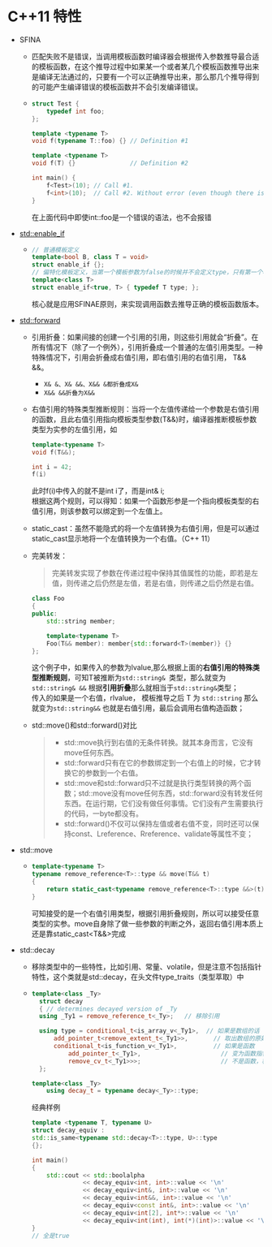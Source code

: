 # C++11 特性

- SFINA
  - 匹配失败不是错误，当调用模板函数时编译器会根据传入参数推导最合适的模板函数，在这个推导过程中如果某一个或者某几个模板函数推导出来是编译无法通过的，只要有一个可以正确推导出来，那么那几个推导得到的可能产生编译错误的模板函数并不会引发编译错误。
  - ```C++
    struct Test {
        typedef int foo;
    };

    template <typename T> 
    void f(typename T::foo) {} // Definition #1

    template <typename T> 
    void f(T) {}               // Definition #2

    int main() {
        f<Test>(10); // Call #1.
        f<int>(10);  // Call #2. Without error (even though there is no int::foo) thanks to SFINAE.
    }
    ```
    在上面代码中即使int::foo是一个错误的语法，也不会报错
- [std::enable_if](https://www.jianshu.com/p/a961c35910d2)
  - ```C++
    // 普通模板定义
    template<bool B, class T = void>
    struct enable_if {};
    // 偏特化模板定义，当第一个模板参数为false的时候并不会定义type，只有第一个模板参数为true的时候才会定义type
    template<class T>
    struct enable_if<true, T> { typedef T type; };
    ``` 
    核心就是应用SFINAE原则，来实现调用函数去推导正确的模板函数版本。
    
    
- [std::forward](https://www.jianshu.com/p/b90d1091a4ff)
  - 引用折叠：如果间接的创建一个引用的引用，则这些引用就会“折叠”。在所有情况下（除了一个例外），引用折叠成一个普通的左值引用类型。一种特殊情况下，引用会折叠成右值引用，即右值引用的右值引用， T&& &&。
      - ```X& &、X& &&、X&& &都折叠成X&```
      - ```X&& &&折叠为X&&```

  - 右值引用的特殊类型推断规则：当将一个左值传递给一个参数是右值引用的函数，且此右值引用指向模板类型参数(T&&)时，编译器推断模板参数类型为实参的左值引用，如
    ```C++
    template<typename T> 
    void f(T&&);

    int i = 42;
    f(i)
    ```
    此时f(i)中传入的就不是int i了，而是int& i;  
    根据这两个规则，可以得知：如果一个函数形参是一个指向模板类型的右值引用，则该参数可以绑定到一个左值上。
  - static_cast：虽然不能隐式的将一个左值转换为右值引用，但是可以通过static_cast显示地将一个左值转换为一个右值。（C++ 11）
  - 完美转发：
      > 完美转发实现了参数在传递过程中保持其值属性的功能，即若是左值，则传递之后仍然是左值，若是右值，则传递之后仍然是右值。
    ```C++
    class Foo
    {
    public:
        std::string member;

        template<typename T>
        Foo(T&& member): member{std::forward<T>(member)} {}
    };
    ```
    这个例子中，如果传入的参数为lvalue,那么根据上面的**右值引用的特殊类型推断规则**，可知T被推断为```std::string& ```类型，那么就变为 ```std::string& &&```
    根据**引用折叠**那么就相当于```std::string&```类型；  
    传入的如果是一个右值，rlvalue， 模板推导之后 T 为 ```std::string``` 那么就变为```std::string&&``` 也就是右值引用，最后会调用右值构造函数；
  - std::move()和std::forward()对比
    > - std::move执行到右值的无条件转换。就其本身而言，它没有move任何东西。
    > - std::forward只有在它的参数绑定到一个右值上的时候，它才转换它的参数到一个右值。
    > - std::move和std::forward只不过就是执行类型转换的两个函数；std::move没有move任何东西，std::forward没有转发任何东西。在运行期，它们没有做任何事情。它们没有产生需要执行的代码，一byte都没有。
    > - std::forward<T>()不仅可以保持左值或者右值不变，同时还可以保持const、Lreference、Rreference、validate等属性不变；

- std::move
  - ```C++
    template<typename T>
    typename remove_reference<T>::type && move(T&& t)
    {
        return static_cast<typename remove_reference<T>::type &&>(t);
    }
    ```
    可知接受的是一个右值引用类型，根据引用折叠规则，所以可以接受任意类型的实参。move自身除了做一些参数的判断之外，返回右值引用本质上还是靠static_cast<T&&>完成
  
  
- std::decay
  - 移除类型中的一些特性，比如引用、常量、volatile，但是注意不包括指针特性，这个类就是std::decay，在头文件type_traits（类型萃取）中
  - ```C++
    template<class _Ty>
	  struct decay
	  {	// determines decayed version of _Ty
	  using _Ty1 = remove_reference_t<_Ty>;   // 移除引用

	  using type = conditional_t<is_array_v<_Ty1>,  // 如果是数组的话
		  add_pointer_t<remove_extent_t<_Ty1>>,       // 取出数组的原始类型
		  conditional_t<is_function_v<_Ty1>,          // 如果是函数
			  add_pointer_t<_Ty1>,                      // 变为函数指针
			  remove_cv_t<_Ty1>>>;                      // 不是函数，移除CV特性（const, volatile）  
	  };

    template<class _Ty>
	    using decay_t = typename decay<_Ty>::type;
    ```
    经典样例
    ```C++
    template <typename T, typename U>
    struct decay_equiv : 
    std::is_same<typename std::decay<T>::type, U>::type 
    {};

    int main()
    {
        std::cout << std::boolalpha
                  << decay_equiv<int, int>::value << '\n'
                  << decay_equiv<int&, int>::value << '\n'
                  << decay_equiv<int&&, int>::value << '\n'
                  << decay_equiv<const int&, int>::value << '\n'
                  << decay_equiv<int[2], int*>::value << '\n'
                  << decay_equiv<int(int), int(*)(int)>::value << '\n';
    }
    // 全是true
    ```
  

